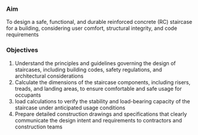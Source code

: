 
### Aim
To design a safe, functional, and durable reinforced concrete (RC) staircase for a building, considering user comfort, structural integrity, and code requirements

### Objectives
1) Understand the principles and guidelines governing the design of staircases, including building codes, safety regulations, and architectural considerations
2) Calculate the dimensions of the staircase components, including risers, treads, and landing areas, to ensure comfortable and safe usage for occupants
3) load calculations to verify the stability and load-bearing capacity of the staircase under anticipated usage conditions
4) Prepare detailed construction drawings and specifications that clearly communicate the design intent and requirements to contractors and construction teams
